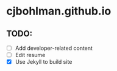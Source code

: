 # cjbohlman.github.io

## TODO:
 - [ ] Add developer-related content
 - [ ] Edit resume
 - [x] Use Jekyll to build site
